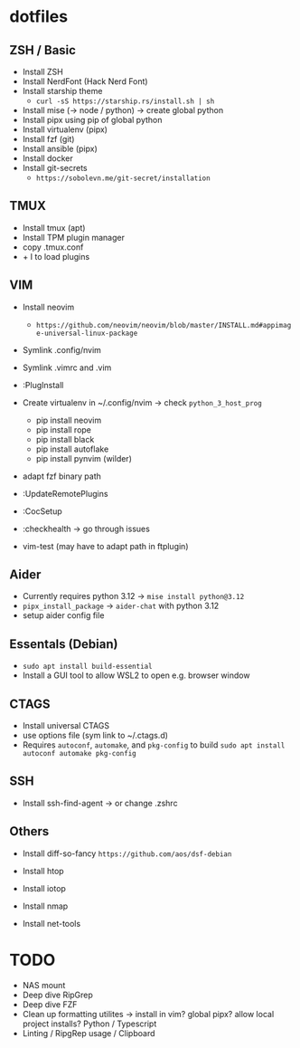 # dotfiles

## ZSH / Basic

- Install ZSH
- Install NerdFont (Hack Nerd Font)
- Install starship theme
  - `curl -sS https://starship.rs/install.sh | sh`
- Install mise (-> node / python) -> create global python
- Install pipx using pip of global python
- Install virtualenv (pipx)
- Install fzf (git)
- Install ansible (pipx)
- Install docker
- Install git-secrets
  - `https://sobolevn.me/git-secret/installation`

## TMUX

- Install tmux (apt)
- Install TPM plugin manager
- copy .tmux.conf
- <prefix> + I to load plugins

## VIM

- Install neovim
  - `https://github.com/neovim/neovim/blob/master/INSTALL.md#appimage-universal-linux-package`

- Symlink .config/nvim
- Symlink .vimrc and .vim
- :PlugInstall
- Create virtualenv in ~/.config/nvim -> check `python_3_host_prog`
  - pip install neovim
  - pip install rope
  - pip install black
  - pip install autoflake
  - pip install pynvim (wilder)
- adapt fzf binary path
- :UpdateRemotePlugins
- :CocSetup
- :checkhealth -> go through issues
- vim-test (may have to adapt path in ftplugin)

## Aider

- Currently requires python 3.12 -> `mise install python@3.12`
- `pipx_install_package` -> `aider-chat` with python 3.12
- setup aider config file

## Essentals (Debian)

- `sudo apt install build-essential`
- Install a GUI tool to allow WSL2 to open e.g. browser window

## CTAGS

- Install universal CTAGS
- use options file (sym link to ~/.ctags.d)
- Requires `autoconf`, `automake`, and `pkg-config` to build
  `sudo apt install autoconf automake pkg-config`

## SSH

- Install ssh-find-agent -> or change .zshrc

## Others

- Install diff-so-fancy
  `https://github.com/aos/dsf-debian`

- Install htop
- Install iotop
- Install nmap
- Install net-tools

# TODO

- NAS mount
- Deep dive RipGrep
- Deep dive FZF
- Clean up formatting utilites -> install in vim? global pipx? allow local project installs? Python / Typescript
- Linting / RipgRep usage / Clipboard
